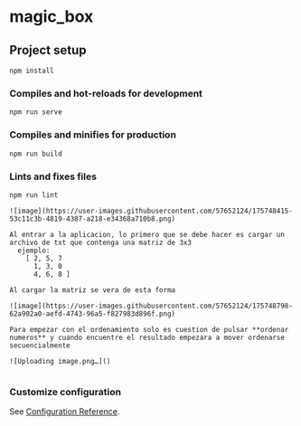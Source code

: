 # magic_box

## Project setup
```
npm install
```

### Compiles and hot-reloads for development
```
npm run serve
```

### Compiles and minifies for production
```
npm run build
```

### Lints and fixes files
```
npm run lint

![image](https://user-images.githubusercontent.com/57652124/175748415-53c11c3b-4819-4387-a218-e34368a710b8.png)

Al entrar a la aplicacion, lo primero que se debe hacer es cargar un archivo de txt que contenga una matriz de 3x3
  ejemplo:
    [ 2, 5, 7
      1, 3, 0
      4, 6, 8 ]

Al cargar la matriz se vera de esta forma

![image](https://user-images.githubusercontent.com/57652124/175748798-62a902a0-aefd-4743-96a5-f827983d896f.png)

Para empezar con el ordenamiento solo es cuestion de pulsar **ordenar numeros** y cuando encuentre el resultado empezara a mover ordenarse secuencialmente

![Uploading image.png…]()


```

### Customize configuration
See [Configuration Reference](https://cli.vuejs.org/config/).
